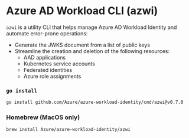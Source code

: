 # Azure AD Workload CLI (azwi)

`azwi` is a utility CLI that helps manage Azure AD Workload Identity and automate error-prone operations:

*   Generate the JWKS document from a list of public keys
*   Streamline the creation and deletion of the following resources:
    *   AAD applications
    *   Kubernetes service accounts
    *   Federated identities
    *   Azure role assignments

### `go install`

```bash
go install github.com/Azure/azure-workload-identity/cmd/azwi@v0.7.0
```

### Homebrew (MacOS only)

```bash
brew install Azure/azure-workload-identity/azwi
```
